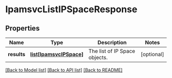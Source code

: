 # IpamsvcListIPSpaceResponse

## Properties
Name | Type | Description | Notes
------------ | ------------- | ------------- | -------------
**results** | [**list[IpamsvcIPSpace]**](IpamsvcIPSpace.md) | The list of IP Space objects. | [optional] 

[[Back to Model list]](../README.md#documentation-for-models) [[Back to API list]](../README.md#documentation-for-api-endpoints) [[Back to README]](../README.md)



